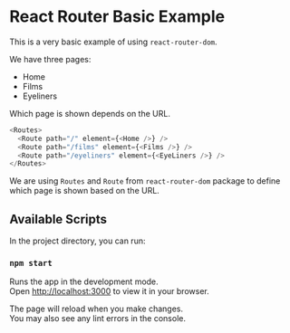 # React Router Basic Example

This is a very basic example of using `react-router-dom`.

We have three pages:

- Home
- Films
- Eyeliners

Which page is shown depends on the URL.

```js
<Routes>
  <Route path="/" element={<Home />} />
  <Route path="/films" element={<Films />} />
  <Route path="/eyeliners" element={<EyeLiners />} />
</Routes>
```

We are using `Routes` and `Route` from `react-router-dom` package to define which page is shown based on the URL.

## Available Scripts

In the project directory, you can run:

### `npm start`

Runs the app in the development mode.\
Open [http://localhost:3000](http://localhost:3000) to view it in your browser.

The page will reload when you make changes.\
You may also see any lint errors in the console.

